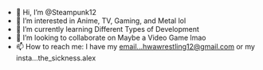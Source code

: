 - 👋 Hi, I’m @Steampunk12
- 👀 I’m interested in Anime, TV, Gaming, and Metal lol
- 🌱 I’m currently learning Different Types of Development
- 💞️ I’m looking to collaborate on Maybe a Video Game lmao
- 📫 How to reach me: I have my email...hwawrestling12@gmail.com or my insta...the_sickness.alex

<!---
Steampunk12/Steampunk12 is a ✨ special ✨ repository because its `README.md` (this file) appears on your GitHub profile.
You can click the Preview link to take a look at your changes.
--->
